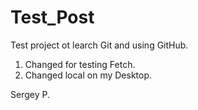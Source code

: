# Test_Post

Test project ot learch Git and using GitHub.

1. Changed for testing Fetch.
2. Changed local on my Desktop.


Sergey P.
